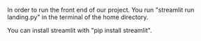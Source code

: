 In order to run the front end of our project. You run "streamlit run landing.py" in the terminal of the home directory. 

You can install streamlit with "pip install streamlit". 